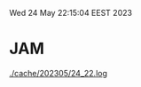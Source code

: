 Wed 24 May 22:15:04 EEST 2023
# JAM
<a href='./cache/202305/24_22.log'>./cache/202305/24_22.log</a>
